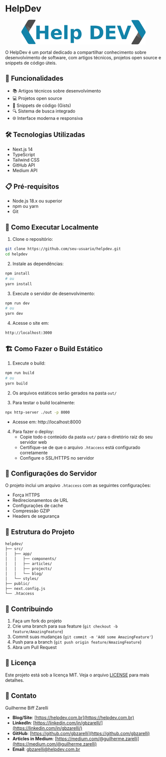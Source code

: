 # HelpDev

<p align="center">
  <img src="public/images/logo.png" alt="HelpDev Logo">
</p>

O HelpDev é um portal dedicado a compartilhar conhecimento sobre desenvolvimento de software, com artigos técnicos, projetos open source e snippets de código úteis.

## 🚀 Funcionalidades

- 📚 Artigos técnicos sobre desenvolvimento
- 💻 Projetos open source
- 📝 Snippets de código (Gists)
- 🔍 Sistema de busca integrado
- 🌐 Interface moderna e responsiva

## 🛠️ Tecnologias Utilizadas

- Next.js 14
- TypeScript
- Tailwind CSS
- GitHub API
- Medium API

## 📋 Pré-requisitos

- Node.js 18.x ou superior
- npm ou yarn
- Git

## 🚀 Como Executar Localmente

1. Clone o repositório:
```bash
git clone https://github.com/seu-usuario/helpdev.git
cd helpdev
```

2. Instale as dependências:
```bash
npm install
# ou
yarn install
```

3. Execute o servidor de desenvolvimento:
```bash
npm run dev
# ou
yarn dev
```

4. Acesse o site em:
```
http://localhost:3000
```

## 🏗️ Como Fazer o Build Estático

1. Execute o build:
```bash
npm run build
# ou
yarn build
```

2. Os arquivos estáticos serão gerados na pasta `out/`

3. Para testar o build localmente:
```bash
npx http-server ./out -p 8000
```
   - Acesse em: http://localhost:8000

4. Para fazer o deploy:
   - Copie todo o conteúdo da pasta `out/` para o diretório raiz do seu servidor web
   - Certifique-se de que o arquivo `.htaccess` está configurado corretamente
   - Configure o SSL/HTTPS no servidor

## 🔧 Configurações do Servidor

O projeto inclui um arquivo `.htaccess` com as seguintes configurações:
- Força HTTPS
- Redirecionamentos de URL
- Configurações de cache
- Compressão GZIP
- Headers de segurança

## 📝 Estrutura do Projeto

```
helpdev/
├── src/
│   ├── app/
│   │   ├── components/
│   │   ├── articles/
│   │   ├── projects/
│   │   └── blog/
│   └── styles/
├── public/
├── next.config.js
└── .htaccess
```

## 🤝 Contribuindo

1. Faça um fork do projeto
2. Crie uma branch para sua feature (`git checkout -b feature/AmazingFeature`)
3. Commit suas mudanças (`git commit -m 'Add some AmazingFeature'`)
4. Push para a branch (`git push origin feature/AmazingFeature`)
5. Abra um Pull Request

## 📄 Licença

Este projeto está sob a licença MIT. Veja o arquivo [LICENSE](LICENSE) para mais detalhes.

## 📧 Contato

Guilherme Biff Zarelli

- **Blog/Site**: [https://helpdev.com.br](https://helpdev.com.br)
- **LinkedIn**: [https://linkedin.com/in/gbzarelli/](https://linkedin.com/in/gbzarelli/)
- **GitHub**: [https://github.com/gbzarelli](https://github.com/gbzarelli)
- **Articles in Medium**: [https://medium.com/@guilherme.zarelli](https://medium.com/@guilherme.zarelli)
- **Email**: [gbzarelli@helpdev.com.br](mailto:gbzarelli@helpdev.com.br)